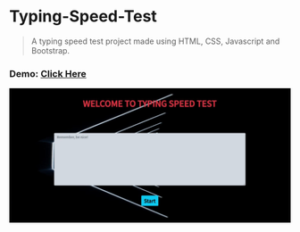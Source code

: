 # Typing-Speed-Test
 
 > A typing speed test project made using HTML, CSS, Javascript and Bootstrap. 
 
### Demo: [Click Here](https://surajdobhal.github.io/Typing-Speed-Test/ "Typing-Speed-Check")  
 
![Markdown Logo](https://github.com/surajdobhal/Typing-Speed-Test/blob/master/check.JPG)
